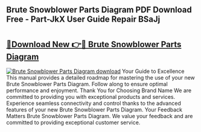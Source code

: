## Brute Snowblower Parts Diagram PDF Download Free - Part-JkX User Guide Repair BSaJj

# <h2><a href="http://dftcge.blite.top/?on=Brute+Snowblower+Parts+Diagram">🔗Download New 👉🔴 Brute Snowblower Parts Diagram</a></h2>

[![Brute Snowblower Parts Diagram download](https://i.imgur.com/lujVjoI.png)](http://dftcge.blite.top/?on=Brute+Snowblower+Parts+Diagram)
Your Guide to Excellence This manual provides a detailed roadmap for mastering the use of your new Brute Snowblower Parts Diagram. Follow along to ensure optimal performance and enjoyment. Thank You for Choosing Brand Name We are committed to providing you with exceptional products and services. Experience seamless connectivity and control thanks to the advanced features of your new Brute Snowblower Parts Diagram. Your Feedback Matters Brute Snowblower Parts Diagram. We value your feedback and are committed to providing exceptional customer service.
